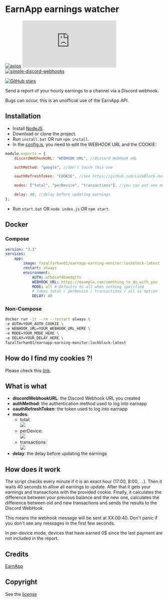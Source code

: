 # EarnApp earnings watcher

[![axios](https://img.shields.io/github/package-json/dependency-version/LockBlock-dev/earnapp-earnings-watcher/axios)](https://www.npmjs.com/package/axios) [![earnapp-earnings-watcher](https://img.shields.io/github/package-json/dependency-version/LockBlock-dev/earnapp-earnings-watcher/earnapp.js)](https://www.npmjs.com/package/earnapp.js) [![simple-discord-webhooks](https://img.shields.io/github/package-json/dependency-version/LockBlock-dev/earnapp-earnings-watcher/simple-discord-webhooks)](https://www.npmjs.com/package/simple-discord-webhooks)

[![GitHub stars](https://img.shields.io/github/stars/LockBlock-dev/earnapp-earnings-watcher.svg)](https://github.com/LockBlock-dev/earnapp-earnings-watcher/stargazers)

Send a report of your hourly earnings to a channel via a Discord webhook.

Bugs can occur, this is an unofficial use of the EarnApp API.

## Installation

-   Install [NodeJS](https://nodejs.org).
-   Download or clone the project.
-   Run `install.bat` OR run `npm install`.
-   In the [config.js](./index.js), you need to edit the WEBHOOK URL and the COOKIE:

```js
module.exports = {
    discordWebhookURL: "WEBHOOK URL", //Discord WebHook URL

    authMethod: "google", //don't touch this one

    oauthRefreshToken: "COOKIE", //see https://github.com/LockBlock-dev/earnapp.js#how-to-login-with-cookies

    modes: ["total", "perDevice", "transactions"], //you can put one mode or both

    delay: 40, //delay before updating earnings
};
```

-   Run `start.bat` OR `node index.js` OR `npm start`.

## Docker

### Compose

```YAML
version: "3.3"
services:
    app:
        image: fazalfarhan01/earnapp-earning-monitor:lockblock-latest
        restart: always
        environment:
            AUTH: afbdsafdbaedgtfn
            WEBHOOK_URL: https://example.com/somthing_to_do_with_you
            MODE: all # Defaults to all when nothing specified
            # takes total / perDevice / transactions / all as option
            DELAY: 40
```

### Non-Compose

```BASH
docker run -it --rm --restart always \
-e AUTH=YOUR_AUTH_COOKIE \
-e WEBHOOK_URL=YOUR_WEBHOOK_URL_HERE \
-e MODE=YOUR_MODE_HERE \
-e DELAY=YOUR_DELAY_HERE \
fazalfarhan01/earnapp-earning-monitor:lockblock-latest
```

## How do I find my cookies ?!

Please check this [link](https://github.com/LockBlock-dev/earnapp.js#how-to-login-with-cookies).

## What is what

-   **discordWebhookURL**: the Discord Webhook URL you created
-   **authMethod**: the authentication method used to log into earnapp
-   **oauthRefreshToken**: the token used to log into earnapp
-   **modes**:
    -   total:  
        ![](total_preview.jpg)
    -   perDevice:  
        ![](perDevice_preview.jpg)
    -   transactions:  
        ![](transactions_preview.jpg)
-   **delay**: the delay before updating the earnings

## How does it work

The script checks every minute if it is an exact hour (17:00, 8:00, ...). Then it waits 40 seconds to allow all earnings to update. After that it gets your earnings and transactions with the provided cookie. Finally, it calculates the difference between your previous balance and the new one, calculates the difference between old and new transactions and sends the results to the Discord WebHook.

This means the webhook message will be sent at XX:00:40. Don't panic if you don't see any messages in the first few seconds.

In per-device mode, devices that have earned 0$ since the last payment are not included in the report.

## Credits

[EarnApp](https://earnapp.com)

## Copyright

See the [license](/LICENSE)
